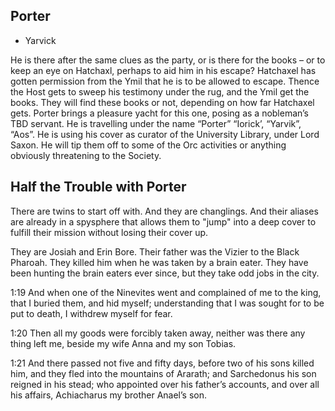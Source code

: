 ## Porter
 + Yarvick

He is there after the same clues as the party, or is there for the books – or to keep an eye on Hatchaxl, perhaps to aid him in his escape? Hatchaxel has gotten permission from the Ymil that he is to be allowed to escape. Thence the Host gets to sweep his testimony under the rug, and the Ymil get the books. They will find these books or not, depending on how far Hatchaxel gets. Porter brings a pleasure yacht for this one, posing as a nobleman’s TBD servant. He is travelling under the name “Porter” “Iorick’, “Yarvik”, “Aos”. He is using his cover as curator of the University Library, under Lord Saxon. He will tip them off to some of the Orc activities or anything obviously threatening to the Society.

## Half the Trouble with Porter

There are twins to start off with. And they are changlings. And their aliases are already in a spysphere that allows them to "jump" into a deep cover to fulfill their mission without losing their cover up.

They are Josiah and Erin Bore. Their father was the Vizier to the Black Pharoah. They killed him when he was taken by a brain eater. They have been hunting the brain eaters ever since, but they take odd jobs in the city.

1:19 And when one of the Ninevites went and complained of me to the king, that I buried them, and hid myself; understanding that I was sought for to be put to death, I withdrew myself for fear.

1:20 Then all my goods were forcibly taken away, neither was there any thing left me, beside my wife Anna and my son Tobias.

1:21 And there passed not five and fifty days, before two of his sons killed him, and they fled into the mountains of Ararath; and Sarchedonus his son reigned in his stead; who appointed over his father’s accounts, and over all his affairs, Achiacharus my brother Anael’s son.

